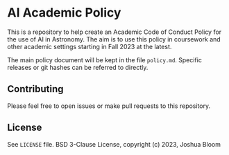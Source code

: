 # AI Academic Policy

This is a repository to help create an Academic Code of Conduct Policy for the use of AI in Astronomy. The aim is to use this policy in coursework and other academic settings starting in Fall 2023 at the latest.

The main policy document will be kept in the file `policy.md`. Specific releases or git hashes can be referred to directly.

## Contributing

Please feel free to open issues or make pull requests to this repository.

## License

See `LICENSE` file. BSD 3-Clause License, copyright (c) 2023, Joshua Bloom



